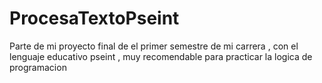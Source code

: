 # ProcesaTextoPseint
Parte de mi proyecto final de el primer semestre de mi carrera , con el lenguaje educativo pseint , muy recomendable para practicar la logica de programacion
